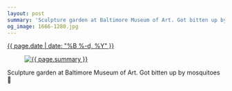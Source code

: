 ```yaml
---
layout: post
summary: 'Sculpture garden at Baltimore Museum of Art. Got bitten up by mosquitoes 🦟'
og_image: 1666-1280.jpg
---
```


<div class="post">
 <time>
  <a href="/1666">
   {{ page.date | date: "%B %-d, %Y" }}
  </a>
 </time>
 <a href="/1666">
  <figure data-taken="8/7/2022">
   <img alt="{{ page.summary }}" sizes="(min-width: 700px) 50vw, calc(100vw - 2rem)" src="{{ site.assets_url }}/1666-640.jpg" srcset="{{ site.assets_url }}/1666-320.jpg 320w, {{ site.assets_url }}/1666-640.jpg 640w, {{ site.assets_url }}/1666-960.jpg 960w, {{ site.assets_url }}/1666-1280.jpg 1280w"/>
  </figure>
 </a>
 <span>
  Sculpture garden at Baltimore Museum of Art. Got bitten up by mosquitoes 🦟
 </span>
</div>
